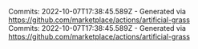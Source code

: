 Commits: 2022-10-07T17:38:45.589Z - Generated via https://github.com/marketplace/actions/artificial-grass
<br>
Commits: 2022-10-07T17:38:45.589Z - Generated via https://github.com/marketplace/actions/artificial-grass
<br>
